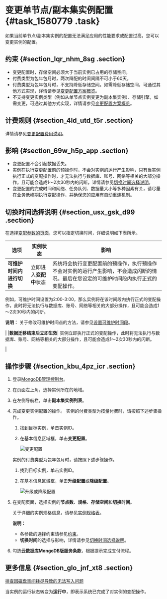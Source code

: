 # 变更单节点/副本集实例配置 {#task_1580779 .task}

如果当前单节点/副本集实例的配置无法满足应用的性能要求或配置过高，您可以变更实例的配置。

## 约束 {#section_lqr_nhm_8sg .section}

-   变更配置时，存储空间必须大于当前实例已占用的存储空间。
-   付费类型为包年包月时，两次降配的时间间隔不可小于60天。
-   付费类型为包年包月时，不支持降低存储空间。如需降低存储空间，可通过其他方式实现，详情请参见[变更配置方案概览](cn.zh-CN/用户指南/实例管理/变更配置方案概览.md#)。
-   不支持变更实例类型（例如从单节点实例变更为副本集实例）、存储引擎，如需变更，可通过其他方式实现，详情请参见[变更配置方案概览](cn.zh-CN/用户指南/实例管理/变更配置方案概览.md#)。

## 计费规则 {#section_4ld_utd_t5r .section}

详情请参见[变更配置费用说明](../../../../cn.zh-CN/.md#)。

## 影响 {#section_69w_h5p_app .section}

-   变更配置不会引起数据丢失。
-   实例在执行变更配置前的预操作时，不会对实例的运行产生影响，只有当实例执行正式的变配操作时，才无法执行与数据库、账号、网络等相关的大部分操作，且可能会造成1～2次30秒内的闪断，详情请参见[切换时间选择说明](#section_usx_gsk_d99)。
-   变更配置的完成时间和网络、任务队列、数据量大小等多种因素有关，请尽量在业务低峰期执行变配操作，并确保您的应用有自动重连机制。

## 切换时间选择说明 {#section_usx_gsk_d99 .section}

在选择[变配参数的页面](#step_ouf_3i9_xep)，您可以指定切换时间，详细说明如下表所示。

|选项|实例状态|影响|
|--|----|--|
|**可维护时间内进行切换**|立即进入**变配中**状态| 系统将会执行变更配置前的预操作，执行预操作不会对实例的运行产生影响，不会造成闪断的情况。最后在您设定的可维护时间段内执行正式的变配操作。

 例如，可维护时间设置为2:00-3:00，那么实例将在该时间段内执行正式的变配操作，此时将无法执行与数据库、账号、网络等相关的大部分操作，且可能会造成1～2次30秒内的闪断。

 **说明：** 关于修改可维护时间点的方法，请参见[设置可维护时间段](cn.zh-CN/用户指南/实例管理/设置可维护时间段.md#)。

 |
|**数据迁移结束后立即生效**| 实例立即执行正式的变配操作，此时将无法执行与数据库、账号、网络等相关的大部分操作，且可能会造成1～2次30秒内的闪断。

 |

## 操作步骤 {#section_kbu_4pz_icr .section}

1.  登录[MongoDB管理控制台](https://mongodb.console.aliyun.com/)。
2.  在页面左上角，选择实例所在的地域。
3.  在左侧导航栏，单击**副本集实例列表**。
4.  完成变更实例配置的操作。 实例的付费类型为按量付费时，请按照下述步骤操作。

    1.  找到目标实例，单击实例ID。
    2.  在基本信息区域框，单击**变更配置**。 

        ![变更配置](http://static-aliyun-doc.oss-cn-hangzhou.aliyuncs.com/assets/img/6706/156584908337259_zh-CN.png)

    实例的付费类型为包年包月时，请按照下述步骤操作。

    1.  找到目标实例，单击实例ID。
    2.  在基本信息区域框，单击**升级配置**或**降级配置**。 

        ![升级或降级配置](http://static-aliyun-doc.oss-cn-hangzhou.aliyuncs.com/assets/img/6706/15658490846784_zh-CN.png)

5.  在变配页面，选择实例的**节点数**、**规格**、**存储空间**和**切换时间**。 

    关于详细的实例规格信息，请参见[实例规格表](../../../../cn.zh-CN/产品简介/实例规格表.md#)。

    **说明：** 

    -   各参数的选择约束请参见[约束](#section_lqr_nhm_8sg)。
    -   **切换时间**的选择与影响，详情请参见[切换时间选择说明](#section_usx_gsk_d99)。
6.  勾选**云数据库MongoDB版服务条款**，根据提示完成支付流程。

## 更多信息 {#section_glo_jnf_xt8 .section}

[排查因磁盘空间耗尽导致的无法写入问题](../../../../cn.zh-CN/常见问题/热点问题/解决因磁盘空间耗尽导致的锁定__无法写入问题.md#)

当实例的运行状态转变为**运行中**，即表示系统已完成了对实例的变配操作。

